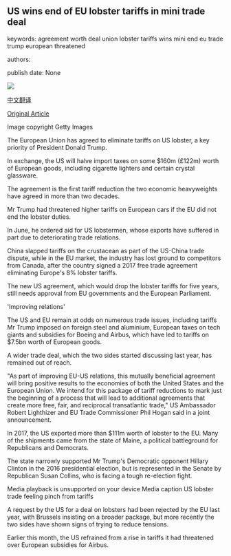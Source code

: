 ## US wins end of EU lobster tariffs in mini trade deal

keywords: agreement worth deal union lobster tariffs wins mini end eu trade trump european threatened

authors: 

publish date: None

![](https://ichef.bbci.co.uk/news/1024/branded_news/9C3B/production/_114059993_lobsters.jpg)

[中文翻译](US%20wins%20end%20of%20EU%20lobster%20tariffs%20in%20mini%20trade%20deal_zh.md)

[Original Article](https://www.bbc.com/news/business-53870136)

Image copyright Getty Images

The European Union has agreed to eliminate tariffs on US lobster, a key priority of President Donald Trump.

In exchange, the US will halve import taxes on some $160m (£122m) worth of European goods, including cigarette lighters and certain crystal glassware.

The agreement is the first tariff reduction the two economic heavyweights have agreed in more than two decades.

Mr Trump had threatened higher tariffs on European cars if the EU did not end the lobster duties.

In June, he ordered aid for US lobstermen, whose exports have suffered in part due to deteriorating trade relations.

China slapped tariffs on the crustacean as part of the US-China trade dispute, while in the EU market, the industry has lost ground to competitors from Canada, after the country signed a 2017 free trade agreement eliminating Europe's 8% lobster tariffs.

The new US agreement, which would drop the lobster tariffs for five years, still needs approval from EU governments and the European Parliament.

'Improving relations'

The US and EU remain at odds on numerous trade issues, including tariffs Mr Trump imposed on foreign steel and aluminium, European taxes on tech giants and subsidies for Boeing and Airbus, which have led to tariffs on $7.5bn worth of European goods.

A wider trade deal, which the two sides started discussing last year, has remained out of reach.

"As part of improving EU-US relations, this mutually beneficial agreement will bring positive results to the economies of both the United States and the European Union. We intend for this package of tariff reductions to mark just the beginning of a process that will lead to additional agreements that create more free, fair, and reciprocal transatlantic trade," US Ambassador Robert Lighthizer and EU Trade Commissioner Phil Hogan said in a joint announcement.

In 2017, the US exported more than $111m worth of lobster to the EU. Many of the shipments came from the state of Maine, a political battleground for Republicans and Democrats.

The state narrowly supported Mr Trump's Democratic opponent Hillary Clinton in the 2016 presidential election, but is represented in the Senate by Republican Susan Collins, who is facing a tough re-election fight.

Media playback is unsupported on your device Media caption US lobster trade feeling pinch from tariffs

A request by the US for a deal on lobsters had been rejected by the EU last year, with Brussels insisting on a broader package, but more recently the two sides have shown signs of trying to reduce tensions.

Earlier this month, the US refrained from a rise in tariffs it had threatened over European subsidies for Airbus.